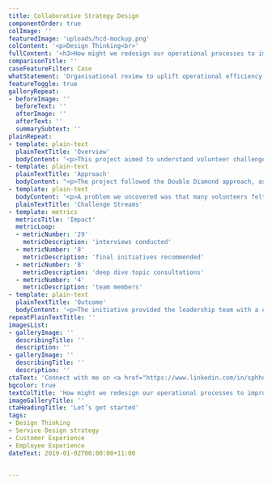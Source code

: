 ```yaml
---
title: Collaborative Strategy Design
componentOrder: true
colImage: ''
featuredImage: 'uploads/hcd-mockup.png'
colContent: '<p>Design Thinking<br>'
fullContent: '<h3>How might we redesign our operational processes to improve the volunteer experience?</h3><p>Collaborative Strategy Design, using Human-Centred Principles</p>'
comparisonTitle: ''
caseFeatureFilter: Case
whatStatement: 'Organisational review to uplift operational efficiency and volunteer experience (VX)'
featureToggle: true
galleryRepeat:
- beforeImage: ''
  beforeText: ''
  afterImage: ''
  afterText: ''
  summarySubtext: ''
plainRepeat:
- template: plain-text
  plainTextTitle: 'Overview'
  bodyContent: '<p>This project aimed to understand volunteer challenges and needs, to identify key opportunities to uplift their ability to make an impact.</p><p>The exact challenges were unclear, but we did know that there was a need to improve operational efficiency as volunteers felt their work was hindered by operations.</p><p>We eventually outlined the following objectives:</p><ul><li><p>Opportunities to uplift internal operation efficiency</p></li><li><p>Informational and decision making flow</p></li><li><p>Leveraging resources</p></li></ul>'
- template: plain-text
  plainTextTitle: 'Approach'
  bodyContent: "<p>The project followed the Double Diamond approach, as we needed to understand what the full scope of the challenges was, before heading into solutioning.</p><p>We first aimed to understand as much as possible - this meant interviewing stakeholders, exploring existing information, and researching the competition.</p><p>Objectives were defined at the end of the Define stage, allowing us to descope items that wouldn't fit into our timeline or we didn't have resources for.</p>"
- template: plain-text
  bodyContent: '<p>A problem we uncovered was that many volunteers felt disempowered due to their position title, and not knowing where their authority started or ended. It became very clear that volunteers had similar yet distinct challenges depending on what role they played in the organisation. Therefore, a large emphasis on representation (of roles) in ideation and prioritisation sessions.</p><p>This included equal representation in discovery (interviewing), challenge priortisation and risk assessment, solution ideation, <em>and</em> solution priortisation.</p>'
  plainTextTitle: 'Challenge Streams'
- template: metrics
  metricsTitle: 'Impact'
  metricLoop:
  - metricNumber: '29'
    metricDescription: 'interviews conducted'
  - metricNumber: '8'
    metricDescription: 'final initiatives recommended'
  - metricNumber: '8'
    metricDescription: 'deep dive topic consultations'
  - metricNumber: '4'
    metricDescription: 'team members'
- template: plain-text
  plainTextTitle: 'Outcome'
  bodyContent: '<p>The initiative provided the leadership team with a clear roadmap and a number of initiatives to improve their internal operations.</p><p>For the local representatives, this also provided the opportunity to have challenges that were traditionally had no clear platform to voice, to directly shape the internal operations strategy of the organisation.</p><p>It also provided an opportunity for a number of the global governance team members to build relationships with the local representatives 1-1.</p><p>Since the review, 6 initiatives have started. 2 have already been completed.</p>'
repeatPlainTextTitle: ''
imagesList:
- galleryImage: ''
  describingTitle: ''
  description: ''
- galleryImage: ''
  describingTitle: ''
  description: ''
ctaText: 'Connect with me on <a href="https://www.linkedin.com/in/sphhuynh/" title="" target="_blank">LinkedIn</a>.'
bgcolor: true
textColTitle: 'How might we redesign our operational processes to improve the volunteer experience?'
imageGalleryTitle: ''
ctaHeadingTitle: 'Let’s get started'
tags:
- Design Thinking
- Service Design strategy
- Customer Experience
- Employee Experience
dateText: 2019-01-02T00:00:00+11:00


---
```

